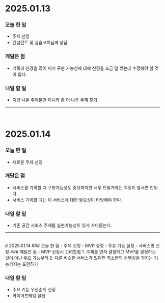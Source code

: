 # 2025.01.13
### 오늘 한 일
- 주제 선정
- 컨설턴트 및 실습코치님께 상담 
### 깨달은 점
- 기획에 신경을 많이 써서 구현 가능성에 대해 신경을 조금 덜 썼는데 수정해야 할 것이 많다.
### 내일 할 일
- 지금 나온 주제뿐만 아니라 좀 더 나은 주제 찾기

<hr>
<br>

# 2025.01.14
### 오늘 한 일
- 새로운 주제 선정


### 깨달은 점
- 서비스를 기획할 때 구현가능성도 중요하지만 너무 안될거라는 걱정이 앞서면 안된다.
- 서비스 기획할 떄는 이 서비스에 대한 필요성이 타당해야 한다.

### 내일 할 일
- 기존 공간 서비스 주제를 실현가능성이 있게 가다듬는다.

<hr>
<br>
# 2025.01.14
### 오늘 한 일
- 주제 선정
- MVP 설정
- 주요 기능 설정
- 서비스명 선정
### 깨달은 점
- MVP 선정시 고려할점
1. 주체를 먼저 결정하고 MVP를 결정하는 것이 아닌 주요 기능부터
2. 다른 비슷한 서비스가 있다면 최소한의 차별성을 가지는 기능까지는 포함하기

### 내일 할 일
- 주요 기능 우선순위 선정
- 와이어프레임 설정
